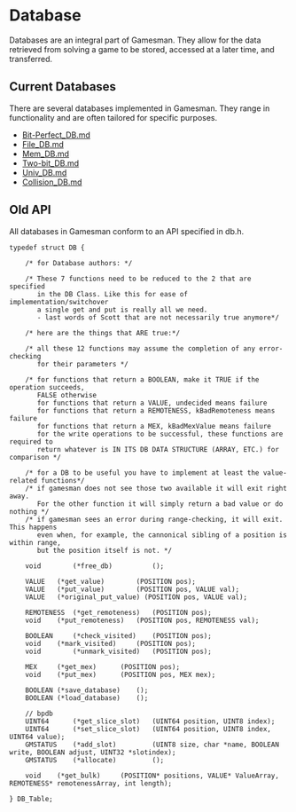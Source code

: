 Database
========

Databases are an integral part of Gamesman. They allow for the data retrieved from solving a game to be stored, accessed at a later time, and transferred.

Current Databases
-----------------

There are several databases implemented in Gamesman. They range in functionality and are often tailored for specific purposes.

-   [Bit-Perfect\_DB.md](Bit-Perfect_DB.md "wikilink")
-   [File\_DB.md](File_DB.md "wikilink")
-   [Mem\_DB.md](Mem_DB.md "wikilink")
-   [Two-bit\_DB.md](Two-bit_DB.md "wikilink")
-   [Univ\_DB.md](Univ_DB.md "wikilink")
-   [Collision\_DB.md](Collision_DB.md "wikilink")

Old API
-------

All databases in Gamesman conform to an API specified in db.h.

    typedef struct DB {

        /* for Database authors: */

        /* These 7 functions need to be reduced to the 2 that are specified
           in the DB Class. Like this for ease of implementation/switchover
           a single get and put is really all we need.
           - last words of Scott that are not necessarily true anymore*/

        /* here are the things that ARE true:*/

        /* all these 12 functions may assume the completion of any error-checking
           for their parameters */

        /* for functions that return a BOOLEAN, make it TRUE if the operation succeeds,
           FALSE otherwise
           for functions that return a VALUE, undecided means failure
           for functions that return a REMOTENESS, kBadRemoteness means failure
           for functions that return a MEX, kBadMexValue means failure
           for the write operations to be successful, these functions are required to
           return whatever is IN ITS DB DATA STRUCTURE (ARRAY, ETC.) for comparison */

        /* for a DB to be useful you have to implement at least the value-related functions*/
        /* if gamesman does not see those two available it will exit right away.
           For the other function it will simply return a bad value or do nothing */
        /* if gamesman sees an error during range-checking, it will exit. This happens
           even when, for example, the cannonical sibling of a position is within range,
           but the position itself is not. */

        void        (*free_db)          ();

        VALUE   (*get_value)        (POSITION pos);
        VALUE   (*put_value)        (POSITION pos, VALUE val);
        VALUE   (*original_put_value) (POSITION pos, VALUE val);

        REMOTENESS  (*get_remoteness)   (POSITION pos);
        void    (*put_remoteness)   (POSITION pos, REMOTENESS val);

        BOOLEAN     (*check_visited)    (POSITION pos);
        void    (*mark_visited)     (POSITION pos);
        void        (*unmark_visited)   (POSITION pos);

        MEX     (*get_mex)      (POSITION pos);
        void    (*put_mex)      (POSITION pos, MEX mex);

        BOOLEAN (*save_database)    ();
        BOOLEAN (*load_database)    ();

        // bpdb
        UINT64      (*get_slice_slot)   (UINT64 position, UINT8 index);
        UINT64      (*set_slice_slot)   (UINT64 position, UINT8 index, UINT64 value);
        GMSTATUS    (*add_slot)         (UINT8 size, char *name, BOOLEAN write, BOOLEAN adjust, UINT32 *slotindex);
        GMSTATUS    (*allocate)         ();
        
        void    (*get_bulk)     (POSITION* positions, VALUE* ValueArray, REMOTENESS* remotenessArray, int length); 

    } DB_Table;
